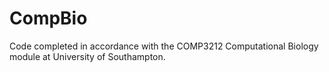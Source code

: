 # CompBio

Code completed in accordance with the COMP3212 Computational Biology module at University of Southampton.
